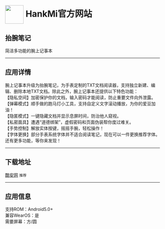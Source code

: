 
# [<img src="https://www.hankmi.com/favicon.ico" width="60" height="60" align="center" />](https://www.hankmi.com) HankMi官方网站

## 抬腕笔记
简洁多功能的腕上记事本

***

## 应用详情
腕上记事本升级为抬腕笔记，为手表定制的TXT文档阅读器，支持独立新建、编辑、删除本地TXT文档。除此之外，腕上记事本还提供以下特色功能：  
【隐私空间】加密保护你的文档，输入密码才能阅读，防止重要文件向外泄露。  
【弹幕模式】顺手做的跑马灯小工具，支持自定义文字滚动播放，为你的爱豆加油！  
【隐匿模式】一键隐藏文档并显示息屏时间，防治他人窥视。  
【私密面具】遭遇“道德绑架”，虚假密码和页面伪装帮你度过难关。  
【手势控制】解放实体按键，摇摇手腕，轻松操作！  
【字体更换】部分手表系统字体并不适合阅读笔记，现在可以一件更换推荐字体。  
还有更多功能，等你来发现！

***

## 下载地址
[酷安网](https://www.coolapk.com/apk/283973) `推荐`

***

## 应用信息
支持ROM：Android5.0+  
兼容WearOS：是  
需要屏幕：方/圆
